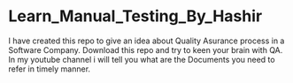 # Learn_Manual_Testing_By_Hashir
I have created this repo to give an idea about Quality Asurance process in a Software Company. Download this repo and try to keen your brain with QA. 
In my youtube channel i will tell you what are the Documents you need to refer in timely manner. 

